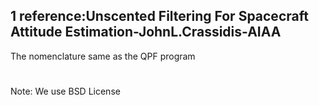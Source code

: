 1 reference:Unscented Filtering For Spacecraft Attitude Estimation-JohnL.Crassidis-AIAA
---
The nomenclature same as the QPF program
#
Note: We use BSD License